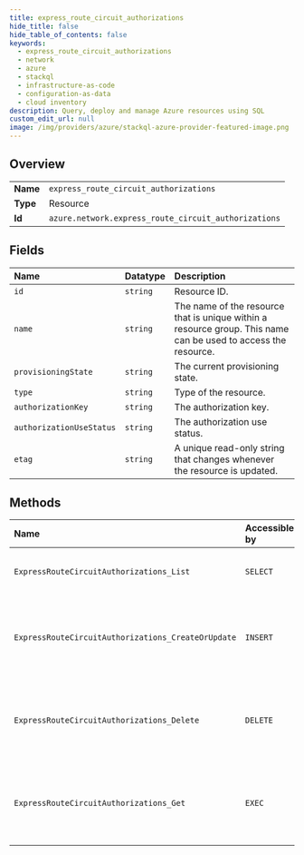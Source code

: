 ```yaml
---
title: express_route_circuit_authorizations
hide_title: false
hide_table_of_contents: false
keywords:
  - express_route_circuit_authorizations
  - network
  - azure    
  - stackql
  - infrastructure-as-code
  - configuration-as-data
  - cloud inventory
description: Query, deploy and manage Azure resources using SQL
custom_edit_url: null
image: /img/providers/azure/stackql-azure-provider-featured-image.png
---
```

  
    

## Overview
<table><tbody>
<tr><td><b>Name</b></td><td><code>express_route_circuit_authorizations</code></td></tr>
<tr><td><b>Type</b></td><td>Resource</td></tr>
<tr><td><b>Id</b></td><td><code>azure.network.express_route_circuit_authorizations</code></td></tr>
</tbody></table>

## Fields
| Name | Datatype | Description |
|:-----|:---------|:------------|
| `id` | `string` | Resource ID. |
| `name` | `string` | The name of the resource that is unique within a resource group. This name can be used to access the resource. |
| `provisioningState` | `string` | The current provisioning state. |
| `type` | `string` | Type of the resource. |
| `authorizationKey` | `string` | The authorization key. |
| `authorizationUseStatus` | `string` | The authorization use status. |
| `etag` | `string` | A unique read-only string that changes whenever the resource is updated. |
## Methods
| Name | Accessible by | Required Params | Description |
|:-----|:--------------|:----------------|:------------|
| `ExpressRouteCircuitAuthorizations_List` | `SELECT` | `circuitName, resourceGroupName, subscriptionId` | Gets all authorizations in an express route circuit. |
| `ExpressRouteCircuitAuthorizations_CreateOrUpdate` | `INSERT` | `authorizationName, circuitName, resourceGroupName, subscriptionId` | Creates or updates an authorization in the specified express route circuit. |
| `ExpressRouteCircuitAuthorizations_Delete` | `DELETE` | `authorizationName, circuitName, resourceGroupName, subscriptionId` | Deletes the specified authorization from the specified express route circuit. |
| `ExpressRouteCircuitAuthorizations_Get` | `EXEC` | `authorizationName, circuitName, resourceGroupName, subscriptionId` | Gets the specified authorization from the specified express route circuit. |
